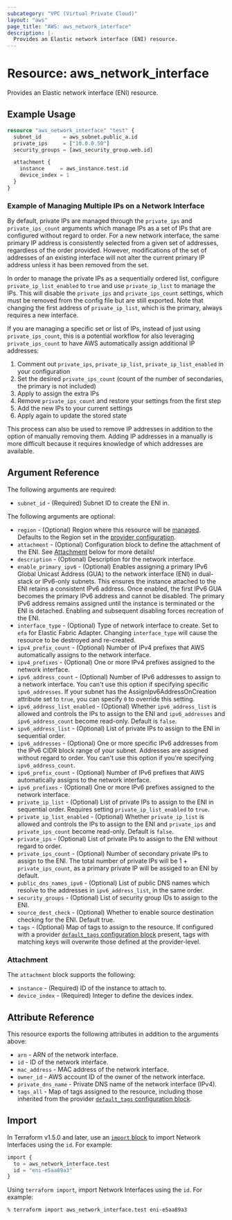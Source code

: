 ```yaml
---
subcategory: "VPC (Virtual Private Cloud)"
layout: "aws"
page_title: "AWS: aws_network_interface"
description: |-
  Provides an Elastic network interface (ENI) resource.
---
```


# Resource: aws_network_interface

Provides an Elastic network interface (ENI) resource.

## Example Usage

```terraform
resource "aws_network_interface" "test" {
  subnet_id       = aws_subnet.public_a.id
  private_ips     = ["10.0.0.50"]
  security_groups = [aws_security_group.web.id]

  attachment {
    instance     = aws_instance.test.id
    device_index = 1
  }
}
```

### Example of Managing Multiple IPs on a Network Interface

By default, private IPs are managed through the `private_ips` and `private_ips_count` arguments which manage IPs as a set of IPs that are configured without regard to order. For a new network interface, the same primary IP address is consistently selected from a given set of addresses, regardless of the order provided. However, modifications of the set of addresses of an existing interface will not alter the current primary IP address unless it has been removed from the set.

In order to manage the private IPs as a sequentially ordered list, configure `private_ip_list_enabled` to `true` and use `private_ip_list` to manage the IPs. This will disable the `private_ips` and `private_ips_count` settings, which must be removed from the config file but are still exported. Note that changing the first address of `private_ip_list`, which is the primary, always requires a new interface.

If you are managing a specific set or list of IPs, instead of just using `private_ips_count`, this is a potential workflow for also leveraging `private_ips_count` to have AWS automatically assign additional IP addresses:

1. Comment out `private_ips`, `private_ip_list`, `private_ip_list_enabled` in your configuration
2. Set the desired `private_ips_count` (count of the number of secondaries, the primary is not included)
3. Apply to assign the extra IPs
4. Remove `private_ips_count` and restore your settings from the first step
5. Add the new IPs to your current settings
6. Apply again to update the stored state

This process can also be used to remove IP addresses in addition to the option of manually removing them. Adding IP addresses in a manually is more difficult because it requires knowledge of which addresses are available.

## Argument Reference

The following arguments are required:

* `subnet_id` - (Required) Subnet ID to create the ENI in.

The following arguments are optional:

* `region` - (Optional) Region where this resource will be [managed](https://docs.aws.amazon.com/general/latest/gr/rande.html#regional-endpoints). Defaults to the Region set in the [provider configuration](https://registry.terraform.io/providers/hashicorp/aws/latest/docs#aws-configuration-reference).
* `attachment` - (Optional) Configuration block to define the attachment of the ENI. See [Attachment](#attachment) below for more details!
* `description` - (Optional) Description for the network interface.
* `enable_primary_ipv6` - (Optional) Enables assigning a primary IPv6 Global Unicast Address (GUA) to the network interface (ENI) in dual-stack or IPv6-only subnets. This ensures the instance attached to the ENI retains a consistent IPv6 address. Once enabled, the first IPv6 GUA becomes the primary IPv6 address and cannot be disabled. The primary IPv6 address remains assigned until the instance is terminated or the ENI is detached. Enabling and subsequent disabling forces recreation of the ENI.
* `interface_type` - (Optional) Type of network interface to create. Set to `efa` for Elastic Fabric Adapter. Changing `interface_type` will cause the resource to be destroyed and re-created.
* `ipv4_prefix_count` - (Optional) Number of IPv4 prefixes that AWS automatically assigns to the network interface.
* `ipv4_prefixes` - (Optional) One or more IPv4 prefixes assigned to the network interface.
* `ipv6_address_count` - (Optional) Number of IPv6 addresses to assign to a network interface. You can't use this option if specifying specific `ipv6_addresses`. If your subnet has the AssignIpv6AddressOnCreation attribute set to `true`, you can specify `0` to override this setting.
* `ipv6_address_list_enabled` - (Optional) Whether `ipv6_address_list` is allowed and controls the IPs to assign to the ENI and `ipv6_addresses` and `ipv6_address_count` become read-only. Default is `false`.
* `ipv6_address_list` - (Optional) List of private IPs to assign to the ENI in sequential order.
* `ipv6_addresses` - (Optional) One or more specific IPv6 addresses from the IPv6 CIDR block range of your subnet. Addresses are assigned without regard to order. You can't use this option if you're specifying `ipv6_address_count`.
* `ipv6_prefix_count` - (Optional) Number of IPv6 prefixes that AWS automatically assigns to the network interface.
* `ipv6_prefixes` - (Optional) One or more IPv6 prefixes assigned to the network interface.
* `private_ip_list` - (Optional) List of private IPs to assign to the ENI in sequential order. Requires setting `private_ip_list_enabled` to `true`.
* `private_ip_list_enabled` - (Optional) Whether `private_ip_list` is allowed and controls the IPs to assign to the ENI and `private_ips` and `private_ips_count` become read-only. Default is `false`.
* `private_ips` - (Optional) List of private IPs to assign to the ENI without regard to order.
* `private_ips_count` - (Optional) Number of secondary private IPs to assign to the ENI. The total number of private IPs will be 1 + `private_ips_count`, as a primary private IP will be assiged to an ENI by default.
* `public_dns_names_ipv6` - (Optional) List of public DNS names which resolve to the addresses in `ipv6_address_list`, in the same order.
* `security_groups` - (Optional) List of security group IDs to assign to the ENI.
* `source_dest_check` - (Optional) Whether to enable source destination checking for the ENI. Default true.
* `tags` - (Optional) Map of tags to assign to the resource. If configured with a provider [`default_tags` configuration block](https://registry.terraform.io/providers/hashicorp/aws/latest/docs#default_tags-configuration-block) present, tags with matching keys will overwrite those defined at the provider-level.

### Attachment

The `attachment` block supports the following:

* `instance` - (Required) ID of the instance to attach to.
* `device_index` - (Required) Integer to define the devices index.

## Attribute Reference

This resource exports the following attributes in addition to the arguments above:

* `arn` - ARN of the network interface.
* `id` - ID of the network interface.
* `mac_address` - MAC address of the network interface.
* `owner_id` - AWS account ID of the owner of the network interface.
* `private_dns_name` - Private DNS name of the network interface (IPv4).
* `tags_all` - Map of tags assigned to the resource, including those inherited from the provider [`default_tags` configuration block](https://registry.terraform.io/providers/hashicorp/aws/latest/docs#default_tags-configuration-block).

## Import

In Terraform v1.5.0 and later, use an [`import` block](https://developer.hashicorp.com/terraform/language/import) to import Network Interfaces using the `id`. For example:

```terraform
import {
  to = aws_network_interface.test
  id = "eni-e5aa89a3"
}
```

Using `terraform import`, import Network Interfaces using the `id`. For example:

```console
% terraform import aws_network_interface.test eni-e5aa89a3
```
